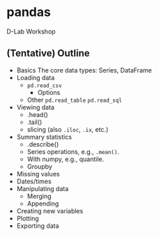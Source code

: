 # pandas

D-Lab Workshop

## (Tentative) Outline
* Basics
    The core data types: Series, DataFrame
* Loading data
    * `pd.read_csv`
        * Options
    * Other
        `pd.read_table`
        `pd.read_sql`
* Viewing data
    * .head()
    * .tail()
    * slicing (also `.iloc`, `.ix`, etc.)
* Summary statistics
    * .describe()
    * Series operations, e.g., `.mean()`.
    * With numpy, e.g., quantile.
    * Groupby
* Missing values
* Dates/times
* Manipulating data
    * Merging
    * Appending
* Creating new variables
* Plotting
* Exporting data
